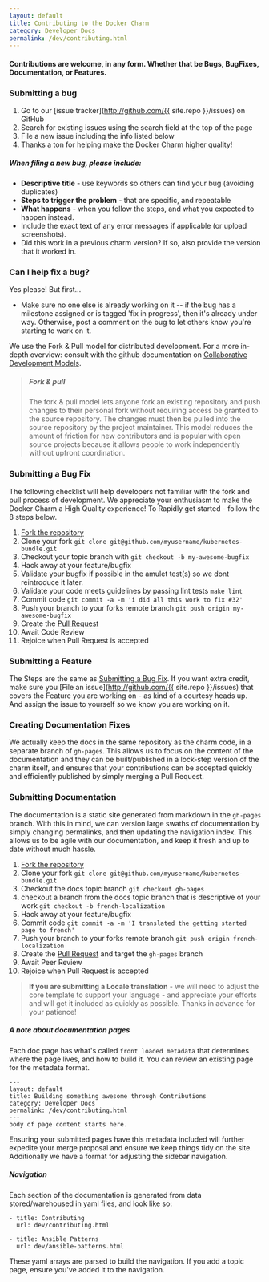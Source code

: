 ```yaml
---
layout: default
title: Contributing to the Docker Charm
category: Developer Docs
permalink: /dev/contributing.html
---
```


#### Contributions are welcome, in any form. Whether that be Bugs, BugFixes, Documentation, or Features.

### Submitting a bug

1. Go to our [issue tracker](http://github.com/{{ site.repo }}/issues) on GitHub
2. Search for existing issues using the search field at the top of the page
3. File a new issue including the info listed below
4. Thanks a ton for helping make the Docker Charm higher quality!

##### When filing a new bug, please include:

- **Descriptive title** - use keywords so others can find your bug (avoiding duplicates)
- **Steps to trigger the problem** - that are specific, and repeatable
- **What happens** - when you follow the steps, and what you expected to happen instead.
- Include the exact text of any error messages if applicable (or upload screenshots).
- Did this work in a previous charm version? If so, also provide the version that it worked in.

### Can I help fix a bug?

Yes please! But first...

- Make sure no one else is already working on it -- if the bug has a milestone assigned or is tagged 'fix in progress', then it's already under way. Otherwise, post a comment on the bug to let others know you're starting to work on it.

We use the Fork &amp; Pull model for distributed development. For a more in-depth overview: consult with the github documentation on [Collaborative Development Models](https://help.github.com/articles/using-pull-requests/#before-you-begin).

> ##### Fork & pull
>
> The fork & pull model lets anyone fork an existing repository and push changes to their personal fork without requiring access be granted to the source repository. The changes must then be pulled into the source repository by the project maintainer. This model reduces the amount of friction for new contributors and is popular with open source projects because it allows people to work independently without upfront coordination.

### Submitting a Bug Fix

The following checklist will help developers not familiar with the fork and pull process of development. We appreciate your enthusiasm to make the Docker Charm a High Quality experience! To Rapidly get started - follow the 8 steps below.

1. [Fork the repository](https://help.github.com/articles/fork-a-repo/)
2. Clone your fork `git clone git@github.com/myusername/kubernetes-bundle.git`
3. Checkout your topic branch with `git checkout -b my-awesome-bugfix`
4. Hack away at your feature/bugfix
5. Validate your bugfix if possible in the amulet test(s) so we dont reintroduce it later.
6. Validate your code meets guidelines by passing lint tests `make lint`
6. Commit code `git commit -a -m 'i did all this work to fix #32'`
7. Push your branch to your forks remote branch `git push origin my-awesome-bugfix`
8. Create the [Pull Request](https://help.github.com/articles/using-pull-requests/#initiating-the-pull-request)
9. Await Code Review
10. Rejoice when Pull Request is accepted

### Submitting a Feature

The Steps are the same as [Submitting a Bug Fix](#submitting-a-bug-fix). If you want extra credit, make sure you [File an issue](http://github.com/{{ site.repo }}/issues) that covers the Feature you are working on - as kind of a courtesy heads up. And assign the issue to yourself so we know you are working on it.

### Creating Documentation Fixes

We actually keep the docs in the same repository as the charm code, in a separate branch of `gh-pages`. This allows us to focus on the content of the documentation and they can be built/published in a lock-step version of the charm itself, and ensures that your contributions can be accepted quickly and efficiently published by simply merging a Pull Request.

### Submitting Documentation

The documentation is a static site generated from markdown in the `gh-pages` branch. With this in mind, we can version large swaths of documentation by simply changing permalinks, and then updating the navigation index. This allows us to be agile with our documentation, and keep it fresh and up to date without much hassle.


1. [Fork the repository](https://help.github.com/articles/fork-a-repo/)
2. Clone your fork `git clone git@github.com/myusername/kubernetes-bundle.git`
3. Checkout the docs topic branch `git checkout gh-pages`
4. checkout a branch from the docs topic branch that is descriptive of your work `git checkout -b french-localization`
5. Hack away at your feature/bugfix
6. Commit code `git commit -a -m 'I translated the getting started page to french'`
7. Push your branch to your forks remote branch `git push origin french-localization`
8. Create the [Pull Request](https://help.github.com/articles/using-pull-requests/#initiating-the-pull-request) and target the `gh-pages` branch
9. Await Peer Review
10. Rejoice when Pull Request is accepted


> **If you are submitting a Locale translation** - we will need to adjust the core template to support your language - and appreciate your efforts and will get it included as quickly as possible. Thanks in advance for your patience!


##### A note about documentation pages

Each doc page has what's called `front loaded metadata` that determines where the page lives, and how to build it. You can review an existing page for the metadata format.

    ---
    layout: default
    title: Building something awesome through Contributions
    category: Developer Docs
    permalink: /dev/contributing.html
    ---
    body of page content starts here.

Ensuring your submitted pages have this metadata included will further expedite your merge proposal and ensure we keep things tidy on the site. Additionally we have a format for adjusting the sidebar navigation.

##### Navigation

Each section of the documentation is generated from data stored/warehoused in yaml files, and look like so:

    - title: Contributing
      url: dev/contributing.html

    - title: Ansible Patterns
      url: dev/ansible-patterns.html

These yaml arrays are parsed to build the navigation. If you add a topic page, ensure you've added it to the navigation.

